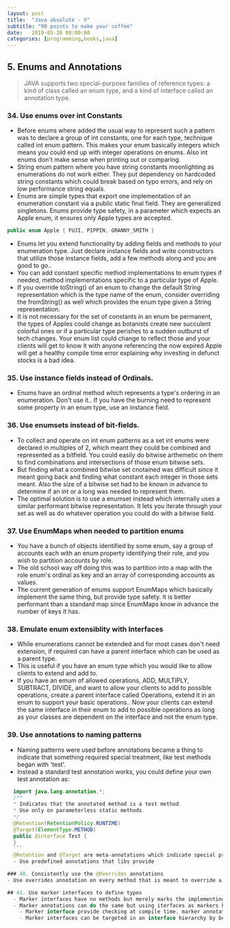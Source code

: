 ```yaml
---
layout: post
title:  "Java absolute - V"
subtitle: "90 points to make your coffee"
date:   2019-05-30 00:00:00
categories: [programming,books,java]
---
```


## 5. Enums and Annotations
 > JAVA supports two special-purpose families of reference types: a kind of class called an enum type, and a kind of interface called an annotation type.

### 34. Use enums over int Constants
  - Before enums where added the usual way to represent such a pattern was to declare a group of int constants, one for each type, technique called int enum pattern. This makes your enum basically integers which means you could end up with integer operations on enums. Also int enums don't make sense when printing out or comparing.
  - String enum pattern where you have string constants moonlighting as enumerations do not work either. They put dependency on hardcoded string constants which could break based on typo errors, and rely on low performance string equals.
  - Enums are simple types that export one implementation of an enumeration constant via a public static final field. They are generalized singletons. Enums provide type safety, in a parameter which expects an Apple enum, it ensures only Apple types are accepted.
  ```Java
  public enum Apple { FUJI, PIPPIN, GRANNY_SMITH }
  ```
  - Enums let you extend functionality by adding fields and methods to your enumeration type. Just declare instance fields and write constructors that utilize those instance fields, add a few methods along and you are good to go..
  - You can add constant specific method implementations to enum types  if needed, method implementations specific to a particular type of Apple.
  - If you override toString() of an enum to change the default String representation which is the type name of the enum, consider overriding the fromString() as well which provides the enum type given a String representation.
  - It is not necessary for the set of constants in an enum be permanent, the types of Apples could change as botanists create new succulent colorful ones or if a particular type perishes to a sudden outburst of tech changes. Your enum list could change to reflect those and your clients will get to know it with anyone referencing the now expired Apple will get a healthy compile time error explaining why investing in defunct stocks is a bad idea.

### 35. Use instance fields instead of Ordinals.
  - Enums have an ordinal method which represents a type's ordering in an enumeration. Don't use it.. If you have the burning need to represent some property in an enum type, use an instance field.

### 36. Use enumsets instead of bit-fields.
  - To collect and operate on int enum patterns as a set int enums were declared in multiples of 2, which meant they could be combined and represented as a bitfield. You could easily do bitwise arthemetic on them to find combinations and intersections of those enum bitwise sets.
  - But finding what a combined bitwise set cnotained was difficult since it meant going back and finding what constant each integer in those sets meant. Also the size of a bitwise set had to be known in advance to determine if an int or a long was needed to represent them.
  - The optimal solution is to use a enumset instead which internally uses a similar performant bitwise representation. It lets you iterate through your set as well as do whatever operation you could do with a bitwise  field.

### 37. Use EnumMaps when needed to partition enums
  - You have a bunch of objects identified by some enum, say a group of accounts each with an enum property identifying their role, and you wish to partition accounts by role.
  - The old school way off doing this was to partition into a map with the role enum's ordinal as key and an array of corresponding accounts as values.
  - The current generation of enums support EnumMaps which basically implement the same thing, but provide type safety. It is better performant than a standard map since EnumMaps know in advance the number of keys it has.

### 38. Emulate enum extensiblity with Interfaces
  - While enumerations cannot be extended and for most cases don't need extension, if required can have a parent interface which can be used as a parent type.
  - This is useful if you have an enum type which you would like to allow clients to extend and add to.
  - If you have an emum of allowed operations, ADD, MULTIPLY, SUBTRACT, DIVIDE, and want to allow your clients to add to possible operations, create a parent interface called Operations, extend it in an enum to support your basic operations.. Now your clients can extend the same interface in their enum to add to possible operations as long as your classes are dependent on the interface and not the enum type.

### 39. Use annotations to naming patterns
  - Naming patterns were used before annotations became a thing to indicate that something required special treatment, like test methods began with 'test'.
  - Instead a standard test annotation works, you could define your own test annotation as:
  ```Java
    import java.lang.annotation.*;
    /**
    * Indicates that the annotated method is a test method.
    * Use only on parameterless static methods.
    */
    @Retention(RetentionPolicy.RUNTIME)
    @Target(ElementType.METHOD)
    public @interface Test {
    }
    ```
    @Retention and @Target are meta-annotations which indicate special properties of this annotation. @Retention(RetentionPolicy.RUNTIME) indicates that this annotation is available at runtime and @Target(ElementType.METHOD) indicates this annotation can be applied to methods.
    - Use predefined annotations that libs provide

### 40. Consistently use the @Overrides annotations
  - Use overrides annotation on every method that is meant to override a superclass declaration. It gives you nice compile time errors if you did mess up the override.

## 41. Use marker interfaces to define types
    - Marker interfaces have no methods but merely marks the implementing class as having some property. Consider serialiazble, it means an implementing class can be serialized.
    - Marker annotations can do the same but using iterfaces as markers have 2 benifits:
      - Marker interface provide checking at compile time, marker annotations work only at runtime.
      - Marker interfaces can be targeted in an interface hierarchy by being defined as a subtype of another interface. Marker annotations will work on any class or method if it is defined as ElementType.TYPE.

